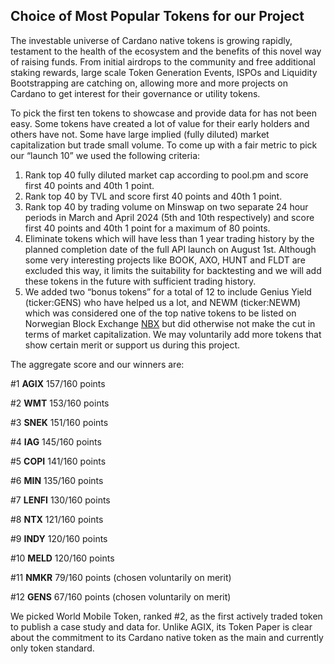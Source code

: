 ## Choice of Most Popular Tokens for our Project
The investable universe of Cardano native tokens is growing rapidly, testament to the health of the ecosystem and the benefits of this novel way of raising funds. From initial airdrops to the community and free additional staking rewards, large scale Token Generation Events, ISPOs and Liquidity Bootstrapping are catching on, allowing more and more projects on Cardano to get interest for their governance or utility tokens.

To pick the first ten tokens to showcase and provide data for has not been easy. Some tokens have created a lot of value for their early holders and others have not. Some have large implied (fully diluted) market capitalization but trade small volume. To come up with a fair metric to pick our “launch 10” we used the following criteria:

1) Rank top 40 fully diluted market cap according to pool.pm and score first 40 points and 40th 1 point.
2) Rank top 40 by TVL and score first 40 points and 40th 1 point.
3) Rank top 40 by trading volume on Minswap on two separate 24 hour periods in March and April 2024 (5th and 10th respectively) and score first 40 points and 40th 1 point for a maximum of 80 points.
4) Eliminate tokens which will have less than 1 year trading history by the planned completion date of the full API launch on August 1st. Although some very interesting projects like BOOK, AXO, HUNT and FLDT are excluded this way, it limits the suitability for backtesting and we will add these tokens in the future with sufficient trading history.
5) We added two “bonus tokens” for a total of 12 to include Genius Yield (ticker:GENS) who have helped us a lot, and NEWM (ticker:NEWM) which was considered one of the top native tokens to be listed on Norwegian Block Exchange [NBX](https://cardano.ideascale.com/c/idea/112966) but did otherwise not make the cut in terms of market capitalization. We may voluntarily add more tokens that show certain merit or support us during this project.

The aggregate score and our winners are:

#1 **AGIX**	157/160 points

#2 **WMT**	153/160 points

#3 **SNEK**	151/160 points

#4 **IAG**	145/160 points

#5 **COPI**	141/160 points

#6 **MIN**	135/160 points

#7 **LENFI**	130/160 points

#8 **NTX**	121/160 points

#9 **INDY**	120/160 points

#10 **MELD** 120/160 points 

#11 **NMKR**	79/160 points (chosen voluntarily on merit)

#12 **GENS**	67/160 points (chosen voluntarily on merit)

We picked World Mobile Token, ranked #2, as the first actively traded token to publish a case study and data for. Unlike AGIX, its Token Paper is clear about the commitment to its Cardano native token as the main and currently only token standard.
